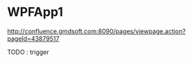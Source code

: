 # WPFApp1

http://confluence.gmdsoft.com:8090/pages/viewpage.action?pageId=43879517

TODO : trigger
